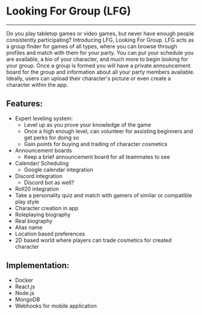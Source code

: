 # Looking For Group (LFG)
___

Do you play tabletop games or video games, but never have enough people consistently participating? Introducing LFG, Looking For Group. LFG acts as a group finder for games of all types, where you can browse through profiles and match with them for your party. You can put your schedule you are available, a bio of your character, and much more to begin looking for your group. Once a group is formed you will have a private announcement board for the group and information about all your party members available. Ideally, users can upload their character's picture or even create a character within the app.

## Features:
- Expert leveling system:
    - Level up as you prove your knowledge of the game
    - Once a high enough level, can volunteer for assisting beginners and get perks for doing so
    - Gain points for buying and trading of character cosmetics
- Announcement boards
    - Keep a brief announcement board for all teammates to see
- Calendar/ Scheduling
    - Google calendar integration
- Discord integration
    - Discord bot as well?
- Roll20 integration
- Take a personality quiz and match with gamers of similar or compatible play style
- Character creation in app
- Roleplaying biography
- Real biography
- Alias name
- Location based preferences
- 2D based world where players can trade cosmetics for created character

## Implementation:
- Docker
- React.js
- Node.js
- MongoDB
- Webhooks for mobile application